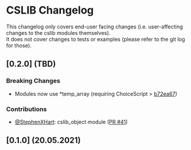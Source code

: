 # CSLIB Changelog

This changelog only covers end-user facing changes (i.e. user-affecting changes to the cslib modules themselves).<br>
It does not cover changes to tests or examples (please refer to the git log for those).

## [0.2.0] (TBD)

### Breaking Changes

- Modules now use \*temp_array (requiring ChoiceScript > [b72ea67](https://github.com/dfabulich/choicescript/commit/b72ea67bd25da079dd769ebe0b2a1df21f55c6bd))

### Contributions

- [@StephenXHart](https://github.com/StephenXHart): cslib_object module ([PR #41](https://github.com/ChoicescriptIDE/cslib/pull/41))

## [0.1.0] (20.05.2021)
